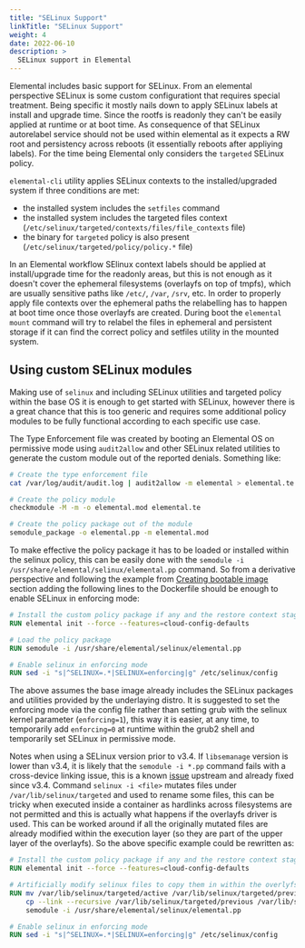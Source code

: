 ```yaml
---
title: "SELinux Support"
linkTitle: "SELinux Support"
weight: 4
date: 2022-06-10
description: >
  SELinux support in Elemental
---
```


Elemental includes basic support for SELinux. From an elemental perspective SELinux is some custom configurationt that requires special treatment. Being specific it mostly nails down to apply SELinux labels at install and upgrade time. Since the rootfs is readonly they can't be easily applied at runtime or at boot time. As consequence of that SELinux autorelabel service should not be used within elemental as it expects a RW root and persistency across reboots (it essentially reboots after appliying labels). For the time being Elemental only considers the `targeted` SELinux policy.

`elemental-cli` utility applies SELinux contexts to the installed/upgraded system if three conditions are met:

* the installed system includes the `setfiles` command
* the installed system includes the targeted files context (`/etc/selinux/targeted/contexts/files/file_contexts` file)
* the binary for `targeted` policy is also present (`/etc/selinux/targeted/policy/policy.*` file)

In an Elemental workflow SElinux context labels should be applied at install/upgrade time for the readonly areas, but this is not enough as it doesn't cover the ephemeral filesystems (overlayfs on top of tmpfs), which are usually sensitive paths like `/etc/`, `/var`, `/srv`, etc. In order to properly apply file contexts over the ephemeral paths the relabelling has to happen at boot time once those overlayfs are created. During boot the `elemental mount` command will try to relabel the files in ephemeral and persistent storage if it can find the correct policy and setfiles utility in the mounted system.

## Using custom SELinux modules

Making use of `selinux` and including SELinux utilities and targeted policy within the base OS it is enough to get started with SELinux, however there is a great chance that this is too generic and requires some additional policy modules to be fully functional according to each specific use case.

The Type Enforcement file was created by booting an Elemental OS on permissive mode using `audit2allow` and other SELinux related utilities to generate the custom module out of the reported denials. Something like:

```bash
# Create the type enforcement file
cat /var/log/audit/audit.log | audit2allow -m elemental > elemental.te

# Create the policy module
checkmodule -M -m -o elemental.mod elemental.te

# Create the policy package out of the module
semodule_package -o elemental.pp -m elemental.mod
```

To make effective the policy package it has to be loaded or installed within the selinux policy, this can be easily done with the `semodule -i /usr/share/elemental/selinux/elemental.pp` command. So from a derivative perspective and following the example from [Creating bootable image](../../creating-derivatives/creating_bootable_images/#example) section adding the following lines to the Dockerfile should be enough to enable SELinux in enforcing mode:

```Dockerfile
# Install the custom policy package if any and the restore context stage in cloud-init config
RUN elemental init --force --features=cloud-config-defaults

# Load the policy package
RUN semodule -i /usr/share/elemental/selinux/elemental.pp

# Enable selinux in enforcing mode
RUN sed -i "s|^SELINUX=.*|SELINUX=enforcing|g" /etc/selinux/config
```

The above assumes the base image already includes the SELinux packages and utilities provided by the underlaying distro. It is suggested to set the enforcing mode via the config file rather than setting grub with the selinux kernel parameter (`enforcing=1`), this way it is easier, at any time, to temporarily add `enforcing=0` at runtime within the grub2 shell and temporarily set SELinux in permissive mode.

Notes when using a SELinux version prior to v3.4. If `libsemanage` version is lower than v3.4, it is likely that the `semodule -i *.pp` command fails with a cross-device linking issue, this is a known [issue](https://github.com/SELinuxProject/selinux/issues/343) upstream and already fixed since v3.4. Command `selinux -i <file>` mutates files under `/var/lib/selinux/targeted` and used to rename some files, this can be tricky when executed inside a container as hardlinks across filesystems are not permitted and this is actually what happens if the overlayfs driver is used. This can be worked around if all the originally mutated files are already modified within the execution layer (so they are part of the upper layer of the overlayfs). So the above specific example could be rewritten as:

```Dockerfile
# Install the custom policy package if any and the restore context stage in cloud-init config
RUN elemental init --force --features=cloud-config-defaults

# Artificially modify selinux files to copy them in within the overlyfs and then load the policy package
RUN mv /var/lib/selinux/targeted/active /var/lib/selinux/targeted/previous &&\
    cp --link --recursive /var/lib/selinux/targeted/previous /var/lib/selinux/targeted/active &&\
    semodule -i /usr/share/elemental/selinux/elemental.pp

# Enable selinux in enforcing mode
RUN sed -i "s|^SELINUX=.*|SELINUX=enforcing|g" /etc/selinux/config
```
